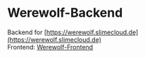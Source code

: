 # Werewolf-Backend
Backend for [https://werewolf.slimecloud.de](https://werewolf.slimecloud.de) <br>
Frontend: [Werewolf-Frontend](https://github.com/SlimeCloud/werewolf-frontend)